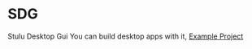 # SDG
Stulu Desktop Gui
You can build desktop apps with it, [Example Project](https://github.com/stulu08/Skeleton)
